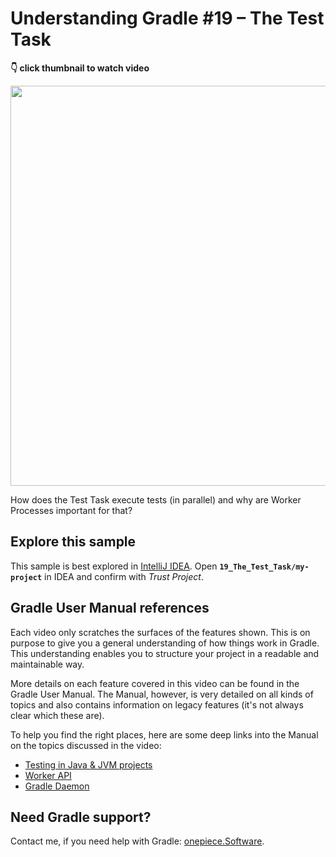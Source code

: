 # Understanding Gradle #19 – The Test Task

**👇 click thumbnail to watch video**

[<img src="https://onepiecesoftware.github.io/img/videos/19.png" width="640">](https://www.youtube.com/watch?v=YJjNQJSaFww&list=PLWQK2ZdV4Yl2k2OmC_gsjDpdIBTN0qqkE)

How does the Test Task execute tests (in parallel) and why are Worker Processes important for that?

## Explore this sample

This sample is best explored in [IntelliJ IDEA](https://www.jetbrains.com/idea/download).
Open **`19_The_Test_Task/my-project`** in IDEA and confirm with _Trust Project_.

## Gradle User Manual references

Each video only scratches the surfaces of the features shown.
This is on purpose to give you a general understanding of how things work in Gradle.
This understanding enables you to structure your project in a readable and maintainable way.

More details on each feature covered in this video can be found in the Gradle User Manual.
The Manual, however, is very detailed on all kinds of topics and also contains information on legacy features (it's not always clear which these are).

To help you find the right places, here are some deep links into the Manual on the topics discussed in the video:

* [Testing in Java & JVM projects](https://docs.gradle.org/current/userguide/java_testing.html)
* [Worker API](https://docs.gradle.org/current/userguide/worker_api.html)
* [Gradle Daemon](https://docs.gradle.org/current/userguide/gradle_daemon.html)

## Need Gradle support?

Contact me, if you need help with Gradle: [onepiece.Software](http://onepiece.software).
